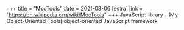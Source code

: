 +++
title = "MooTools"
date = 2021-03-06
[extra]
link = "https://en.wikipedia.org/wiki/MooTools"
+++
JavaScript library - (My Object-Oriented Tools) object-oriented JavaScript framework


